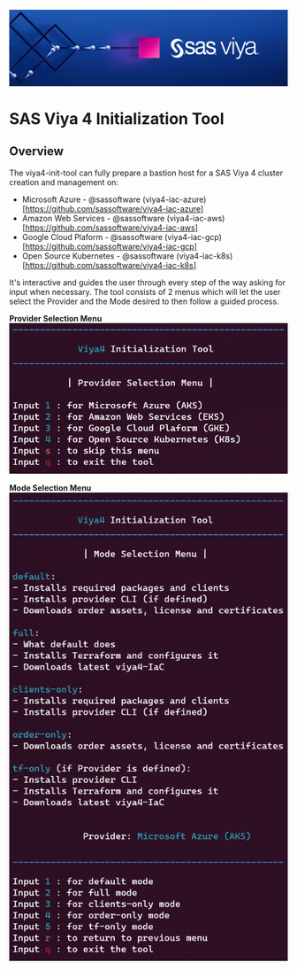 ![SAS Viya](assets/sasviya_logo_header_gh.png)

# SAS Viya 4 Initialization Tool

## Overview
The viya4-init-tool can fully prepare a bastion host for a SAS Viya 4 cluster creation and management on:
* Microsoft Azure - @sassoftware (viya4-iac-azure)[https://github.com/sassoftware/viya4-iac-azure]
* Amazon Web Services - @sassoftware (viya4-iac-aws)[https://github.com/sassoftware/viya4-iac-aws]
* Google Cloud Plaform - @sassoftware (viya4-iac-gcp)[https://github.com/sassoftware/viya4-iac-gcp]
* Open Source Kubernetes - @sassoftware (viya4-iac-k8s)[https://github.com/sassoftware/viya4-iac-k8s]

It's interactive and guides the user through every step of the way asking for input when necessary.
The tool consists of 2 menus which will let the user select the Provider and the Mode desired to then follow a guided process.

**Provider Selection Menu**
![viya-init-tool | Provider Selection Menu](assets/providerMenu.png)


**Mode Selection Menu**
![viya-init-tool | Mode Selection Menu](assets/modeSelectionMenu.png)
